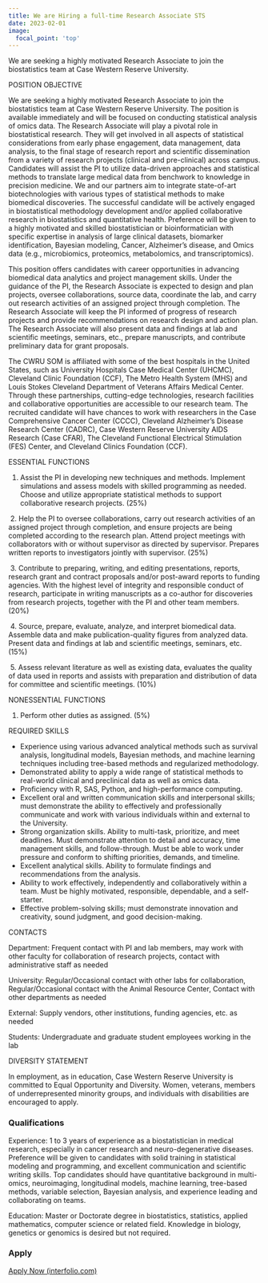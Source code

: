 ```yaml
---
title: We are Hiring a full-time Research Associate STS
date: 2023-02-01
image:
  focal_point: 'top'
---
```


We are seeking a highly motivated Research Associate to join the biostatistics team at Case Western Reserve University. 

<!--more-->

POSITION OBJECTIVE

We are seeking a highly motivated Research Associate to join the biostatistics team at Case Western Reserve University. The position is available immediately and will be focused on conducting statistical analysis of omics data. The Research Associate will play a pivotal role in biostatistical research. They will get involved in all aspects of statistical considerations from early phase engagement, data management, data analysis, to the final stage of research report and scientific dissemination from a variety of research projects (clinical and pre-clinical) across campus. Candidates will assist the PI to utilize data-driven approaches and statistical methods to translate large medical data from benchwork to knowledge in precision medicine. We and our partners aim to integrate state-of-art biotechnologies with various types of statistical methods to make biomedical discoveries. The successful candidate will be actively engaged in biostatistical methodology development and/or applied collaborative research in biostatistics and quantitative health. Preference will be given to a highly motivated and skilled biostatistician or bioinformatician with specific expertise in analysis of large clinical datasets, biomarker identification, Bayesian modeling, Cancer, Alzheimer’s disease, and Omics data (e.g., microbiomics, proteomics, metabolomics, and transcriptomics).

This position offers candidates with career opportunities in advancing biomedical data analytics and project management skills. Under the guidance of the PI, the Research Associate is expected to design and plan projects, oversee collaborations, source data, coordinate the lab, and carry out research activities of an assigned project through completion. The Research Associate will keep the PI informed of progress of research projects and provide recommendations on research design and action plan. The Research Associate will also present data and findings at lab and scientific meetings, seminars, etc., prepare manuscripts, and contribute preliminary data for grant proposals. 

The CWRU SOM is affiliated with some of the best hospitals in the United States, such as University Hospitals Case Medical Center (UHCMC), Cleveland Clinic Foundation (CCF), The Metro Health System (MHS) and Louis Stokes Cleveland Department of Veterans Affairs Medical Center. Through these partnerships, cutting-edge technologies, research facilities and collaborative opportunities are accessible to our research team. The recruited candidate will have chances to work with researchers in the Case Comprehensive Cancer Center (CCCC), Cleveland Alzheimer’s Disease Research Center (CADRC), Case Western Reserve University AIDS Research (Case CFAR), The Cleveland Functional Electrical Stimulation (FES) Center, and Cleveland Clinics Foundation (CCF).

 

ESSENTIAL FUNCTIONS

1. Assist the PI in developing new techniques and methods. Implement simulations and assess models with skilled programming as needed. Choose and utilize appropriate statistical methods to support collaborative research projects. (25%)

 

​    2. Help the PI to oversee collaborations, carry out research activities of an assigned project through completion, and ensure projects are being completed according to the research plan. Attend project meetings with collaborators with or without supervisor as directed by supervisor. Prepares written reports to investigators jointly with supervisor. (25%)

 

​    3. Contribute to preparing, writing, and editing presentations, reports, research grant and contract proposals and/or post-award reports to funding agencies. With the highest level of integrity and responsible conduct of research, participate in writing manuscripts as a co-author for discoveries from research projects, together with the PI and other team members. (20%)

 

 

​    4. Source, prepare, evaluate, analyze, and interpret biomedical data. Assemble data and make publication-quality figures from analyzed data. Present data and findings at lab and scientific meetings, seminars, etc. (15%)

 

​    5. Assess relevant literature as well as existing data, evaluates the quality of data used in reports and assists with preparation and distribution of data for committee and scientific meetings. (10%)

 

NONESSENTIAL FUNCTIONS

1. Perform other duties as assigned. (5%)

 

 

REQUIRED SKILLS

 

- Experience using various advanced analytical methods such as survival analysis, longitudinal models, Bayesian methods, and machine learning techniques including tree-based methods and regularized methodology.
- Demonstrated ability to apply a wide range of statistical methods to real-world clinical and preclinical data as well as omics data.
- Proficiency with R, SAS, Python, and high-performance computing.
- Excellent oral and written communication skills and interpersonal skills; must demonstrate the ability to effectively and professionally communicate and work with various individuals within and external to the University.
- Strong organization skills. Ability to multi-task, prioritize, and meet deadlines. Must demonstrate attention to detail and accuracy, time management skills, and follow-through. Must be able to work under pressure and conform to shifting priorities, demands, and timeline.  
- Excellent analytical skills. Ability to formulate findings and recommendations from the analysis.
- Ability to work effectively, independently and collaboratively within a team. Must be highly motivated, responsible, dependable, and a self-starter.
- Effective problem-solving skills; must demonstrate innovation and creativity, sound judgment, and good decision-making. 

 

 

CONTACTS

Department: Frequent contact with PI and lab members, may work with other faculty for collaboration of research projects, contact with administrative staff as needed

University: Regular/Occasional contact with other labs for collaboration, Regular/Occasional contact with the Animal Resource Center, Contact with other departments as needed 

External: Supply vendors, other institutions, funding agencies, etc. as needed

Students: Undergraduate and graduate student employees working in the lab

 

DIVERSITY STATEMENT

In employment, as in education, Case Western Reserve University is committed to Equal Opportunity and Diversity. Women, veterans, members of underrepresented minority groups, and individuals with disabilities are encouraged to apply.

### Qualifications

Experience: 1 to 3 years of experience as a biostatistician in medical research, especially in cancer research and neuro-degenerative diseases. Preference will be given to candidates with solid training in statistical modeling and programming, and excellent communication and scientific writing skills. Top candidates should have quantitative background in multi-omics, neuroimaging, longitudinal models, machine learning, tree-based methods, variable selection, Bayesian analysis, and experience leading and collaborating on teams.

Education: Master or Doctorate degree in biostatistics, statistics, applied mathematics, computer science or related field. Knowledge in biology, genetics or genomics is desired but not required.

### Apply

[Apply Now (interfolio.com)](https://dossier.interfolio.com/apply/119841)

